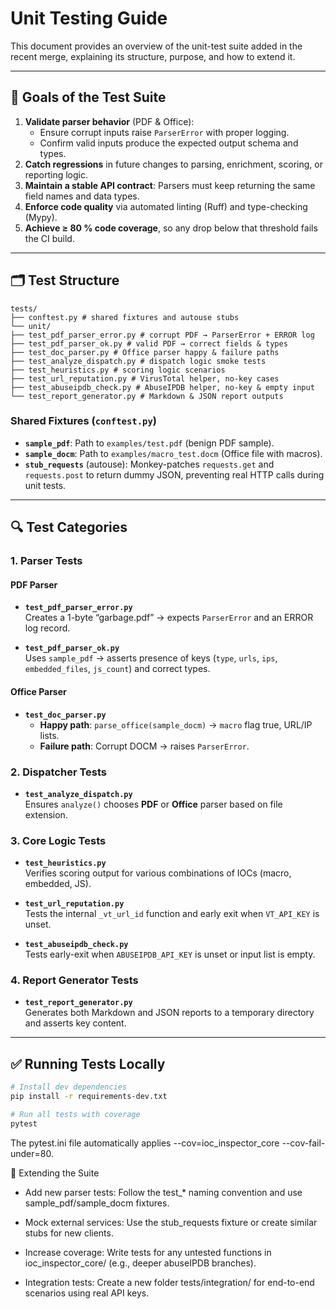 # Unit Testing Guide

This document provides an overview of the unit-test suite added in the recent merge, explaining its structure, purpose, and how to extend it.

---

## 🎯 Goals of the Test Suite

1. **Validate parser behavior** (PDF & Office):
   - Ensure corrupt inputs raise `ParserError` with proper logging.
   - Confirm valid inputs produce the expected output schema and types.  
2. **Catch regressions** in future changes to parsing, enrichment, scoring, or reporting logic.  
3. **Maintain a stable API contract**: Parsers must keep returning the same field names and data types.  
4. **Enforce code quality** via automated linting (Ruff) and type-checking (Mypy).  
5. **Achieve ≥ 80 % code coverage**, so any drop below that threshold fails the CI build.  

---

## 🗂️ Test Structure

```
tests/
├── conftest.py # shared fixtures and autouse stubs
└── unit/
├── test_pdf_parser_error.py # corrupt PDF → ParserError + ERROR log
├── test_pdf_parser_ok.py # valid PDF → correct fields & types
├── test_doc_parser.py # Office parser happy & failure paths
├── test_analyze_dispatch.py # dispatch logic smoke tests
├── test_heuristics.py # scoring logic scenarios
├── test_url_reputation.py # VirusTotal helper, no-key cases
├── test_abuseipdb_check.py # AbuseIPDB helper, no-key & empty input
└── test_report_generator.py # Markdown & JSON report outputs
```

### Shared Fixtures (`conftest.py`)

- **`sample_pdf`**: Path to `examples/test.pdf` (benign PDF sample).  
- **`sample_docm`**: Path to `examples/macro_test.docm` (Office file with macros).  
- **`stub_requests`** (autouse): Monkey-patches `requests.get` and `requests.post` to return dummy JSON, preventing real HTTP calls during unit tests.  

---

## 🔍 Test Categories

### 1. Parser Tests

#### PDF Parser
- **`test_pdf_parser_error.py`**  
  Creates a 1-byte “garbage.pdf” → expects `ParserError` and an ERROR log record.

- **`test_pdf_parser_ok.py`**  
  Uses `sample_pdf` → asserts presence of keys (`type`, `urls`, `ips`, `embedded_files`, `js_count`) and correct types.

#### Office Parser
- **`test_doc_parser.py`**  
  - **Happy path**: `parse_office(sample_docm)` → `macro` flag true, URL/IP lists.  
  - **Failure path**: Corrupt DOCM → raises `ParserError`.

### 2. Dispatcher Tests

- **`test_analyze_dispatch.py`**  
  Ensures `analyze()` chooses **PDF** or **Office** parser based on file extension.

### 3. Core Logic Tests

- **`test_heuristics.py`**  
  Verifies scoring output for various combinations of IOCs (macro, embedded, JS).

- **`test_url_reputation.py`**  
  Tests the internal `_vt_url_id` function and early exit when `VT_API_KEY` is unset.

- **`test_abuseipdb_check.py`**  
  Tests early-exit when `ABUSEIPDB_API_KEY` is unset or input list is empty.

### 4. Report Generator Tests

- **`test_report_generator.py`**  
  Generates both Markdown and JSON reports to a temporary directory and asserts key content.

---

## ✅ Running Tests Locally

```bash
# Install dev dependencies
pip install -r requirements-dev.txt

# Run all tests with coverage
pytest
```
The pytest.ini file automatically applies --cov=ioc_inspector_core --cov-fail-under=80.

🚀 Extending the Suite

- Add new parser tests: Follow the test_* naming convention and use sample_pdf/sample_docm fixtures.

- Mock external services: Use the stub_requests fixture or create similar stubs for new clients.

- Increase coverage: Write tests for any untested functions in ioc_inspector_core/ (e.g., deeper abuseIPDB branches).

- Integration tests: Create a new folder tests/integration/ for end-to-end scenarios using real API keys.

